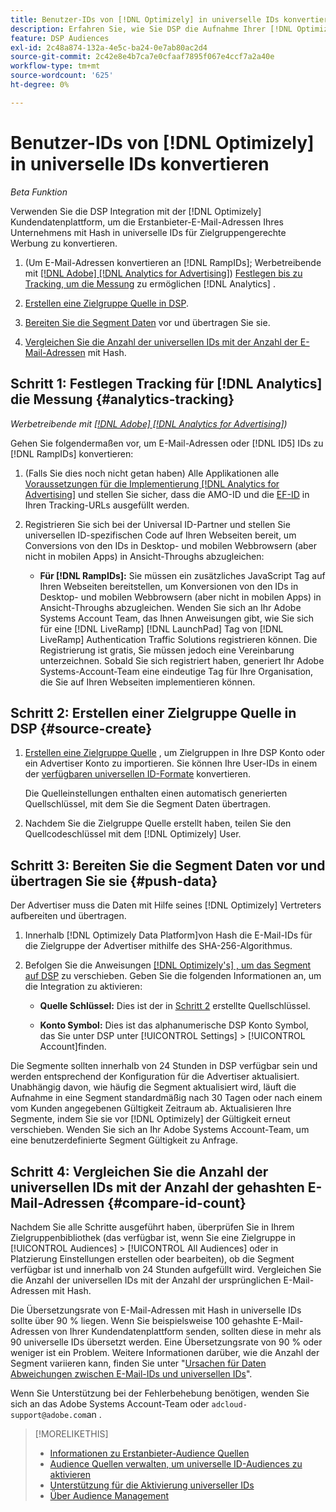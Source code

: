 ```yaml
---
title: Benutzer-IDs von [!DNL Optimizely] in universelle IDs konvertieren
description: Erfahren Sie, wie Sie DSP die Aufnahme Ihrer [!DNL Optimizely] Erstanbieter-Segmente aktivieren.
feature: DSP Audiences
exl-id: 2c48a874-132a-4e5c-ba24-0e7ab80ac2d4
source-git-commit: 2c42e8e4b7ca7e0cfaaf7895f067e4ccf7a2a40e
workflow-type: tm+mt
source-wordcount: '625'
ht-degree: 0%

---
```


# Benutzer-IDs von [!DNL Optimizely] in universelle IDs konvertieren

*Beta Funktion*

Verwenden Sie die DSP Integration mit der [!DNL Optimizely] Kundendatenplattform, um die Erstanbieter-E-Mail-Adressen Ihres Unternehmens mit Hash in universelle IDs für Zielgruppengerechte Werbung zu konvertieren.

1. (Um E-Mail-Adressen konvertieren an [!DNL RampIDs]<!-- or [!DNL ID5] IDs -->; Werbetreibende mit [[!DNL Adobe] [!DNL Analytics for Advertising]](/help/integrations/analytics/overview.md)) [Festlegen bis zu Tracking, um die Messung](#analytics-tracking) zu ermöglichen [!DNL Analytics] .

1. [Erstellen eine Zielgruppe Quelle in DSP](#source-create).

1. [Bereiten Sie die Segment Daten](#push-data) vor und übertragen Sie sie.

1. [Vergleichen Sie die Anzahl der universellen IDs mit der Anzahl der E-Mail-Adressen](#compare-id-count) mit Hash.

## Schritt 1: Festlegen Tracking für [!DNL Analytics] die Messung {#analytics-tracking}

*Werbetreibende mit [[!DNL Adobe] [!DNL Analytics for Advertising]](/help/integrations/analytics/overview.md))*

Gehen Sie folgendermaßen vor, um E-Mail-Adressen oder [!DNL ID5] IDs zu [!DNL RampIDs] konvertieren:

1. (Falls Sie dies noch nicht getan haben) Alle Applikationen alle [Voraussetzungen für die Implementierung [!DNL Analytics for Advertising]](/help/integrations/analytics/prerequisites.md) und stellen Sie sicher, dass die AMO-ID und die [EF-ID](/help/integrations/analytics/ids.md) in Ihren Tracking-URLs ausgefüllt werden.

1. Registrieren Sie sich bei der Universal ID-Partner und stellen Sie universellen ID-spezifischen Code auf Ihren Webseiten bereit, um Conversions von den IDs in Desktop- und mobilen Webbrowsern (aber nicht in mobilen Apps) in Ansicht-Throughs abzugleichen:

   * **Für [!DNL RampIDs]:** Sie müssen ein zusätzliches JavaScript Tag auf Ihren Webseiten bereitstellen, um Konversionen von den IDs in Desktop- und mobilen Webbrowsern (aber nicht in mobilen Apps) in Ansicht-Throughs abzugleichen. Wenden Sie sich an Ihr Adobe Systems Account Team, das Ihnen Anweisungen gibt, wie Sie sich für eine [!DNL LiveRamp] [!DNL LaunchPad] Tag von [!DNL LiveRamp] Authentication Traffic Solutions registrieren können. Die Registrierung ist gratis, Sie müssen jedoch eine Vereinbarung unterzeichnen. Sobald Sie sich registriert haben, generiert Ihr Adobe Systems-Account-Team eine eindeutige Tag für Ihre Organisation, die Sie auf Ihren Webseiten implementieren können.

## Schritt 2: Erstellen einer Zielgruppe Quelle in DSP {#source-create}

1. [Erstellen eine Zielgruppe Quelle](source-manage.md) , um Zielgruppen in Ihre DSP Konto oder ein Advertiser Konto zu importieren. Sie können Ihre User-IDs in einem der [verfügbaren universellen ID-Formate](source-about.md) konvertieren.

   Die Quelleinstellungen enthalten einen automatisch generierten Quellschlüssel, mit dem Sie die Segment Daten übertragen.

1. Nachdem Sie die Zielgruppe Quelle erstellt haben, teilen Sie den Quellcodeschlüssel mit dem [!DNL Optimizely] User.

## Schritt 3: Bereiten Sie die Segment Daten vor und übertragen Sie sie {#push-data}

Der Advertiser muss die Daten mit Hilfe seines [!DNL Optimizely] Vertreters aufbereiten und übertragen.

1. Innerhalb [!DNL Optimizely Data Platform]von Hash die E-Mail-IDs für die Zielgruppe der Advertiser mithilfe des SHA-256-Algorithmus.

1. Befolgen Sie die Anweisungen [[!DNL Optimizely's] , um das Segment auf DSP](https://support.optimizely.com/hc/en-us/articles/27974930963981-Integrate-Adobe-Ads) zu verschieben. Geben Sie die folgenden Informationen an, um die Integration zu aktivieren:

   * **Quelle Schlüssel:** Dies ist der in [Schritt 2](#source-create) erstellte Quellschlüssel.

   * **Konto Symbol:** Dies ist das alphanumerische DSP Konto Symbol, das Sie unter DSP unter [!UICONTROL Settings] > [!UICONTROL Account]finden.

Die Segmente sollten innerhalb von 24 Stunden in DSP verfügbar sein und werden entsprechend der Konfiguration für die Advertiser aktualisiert. Unabhängig davon, wie häufig die Segment aktualisiert wird, läuft die Aufnahme in eine Segment standardmäßig nach 30 Tagen oder nach einem vom Kunden angegebenen Gültigkeit Zeitraum ab. Aktualisieren Ihre Segmente, indem Sie sie vor [!DNL Optimizely] der Gültigkeit erneut verschieben. Wenden Sie sich an Ihr Adobe Systems Account-Team, um eine benutzerdefinierte Segment Gültigkeit zu Anfrage.

## Schritt 4: Vergleichen Sie die Anzahl der universellen IDs mit der Anzahl der gehashten E-Mail-Adressen {#compare-id-count}

Nachdem Sie alle Schritte ausgeführt haben, überprüfen Sie in Ihrem Zielgruppenbibliothek (das verfügbar ist, wenn Sie eine Zielgruppe in [!UICONTROL Audiences] > [!UICONTROL All Audiences] oder in Platzierung Einstellungen erstellen oder bearbeiten), ob die Segment verfügbar ist und innerhalb von 24 Stunden aufgefüllt wird. Vergleichen Sie die Anzahl der universellen IDs mit der Anzahl der ursprünglichen E-Mail-Adressen mit Hash.

Die Übersetzungsrate von E-Mail-Adressen mit Hash in universelle IDs sollte über 90 % liegen. Wenn Sie beispielsweise 100 gehashte E-Mail-Adressen von Ihrer Kundendatenplattform senden, sollten diese in mehr als 90 universelle IDs übersetzt werden. Eine Übersetzungsrate von 90 % oder weniger ist ein Problem. Weitere Informationen darüber, wie die Anzahl der Segment variieren kann, finden Sie unter &quot;[Ursachen für Daten Abweichungen zwischen E-Mail-IDs und universellen IDs](#universal-ids-data-variances)&quot;.

Wenn Sie Unterstützung bei der Fehlerbehebung benötigen, wenden Sie sich an das Adobe Systems Account-Team oder `adcloud-support@adobe.com`an .

>[!MORELIKETHIS]
>
>* [Informationen zu Erstanbieter-Audience Quellen](/help/dsp/audiences/sources/source-about.md)
>* [Audience Quellen verwalten, um universelle ID-Audiences zu aktivieren](source-manage.md)
>* [Unterstützung für die Aktivierung universeller IDs](/help/dsp/audiences/universal-ids.md)
>* [Über Audience Management](/help/dsp/audiences/audience-about.md)
